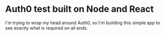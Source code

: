 # Auth0 test built on Node and React

I'm trying to wrap my head around Auth0, so I'm building this simple app to see exactly what is required on all ends.